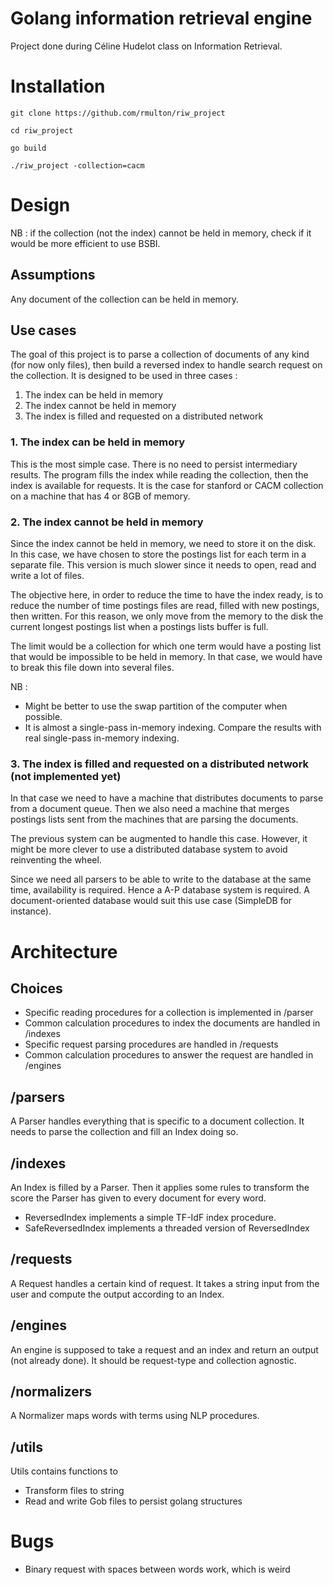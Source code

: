 # Golang information retrieval engine
Project done during Céline Hudelot class on Information Retrieval.

# Installation
```git clone https://github.com/rmulton/riw_project```

```cd riw_project```

```go build```

```./riw_project -collection=cacm```

# Design
NB : if the collection (not the index) cannot be held in memory, check if it would be more efficient to use BSBI.
## Assumptions
Any document of the collection can be held in memory.
## Use cases
The goal of this project is to parse a collection of documents of any kind (for now only files), then build a reversed index to handle search request on the collection. It is designed to be used in three cases :

1. The index can be held in memory
2. The index cannot be held in memory
3. The index is filled and requested on a distributed network

### 1. The index can be held in memory
This is the most simple case. There is no need to persist intermediary results. The program fills the index while reading the collection, then the index is available for requests. It is the case for stanford or CACM collection on a machine that has 4 or 8GB of memory.

### 2. The index cannot be held in memory
Since the index cannot be held in memory, we need to store it on the disk. In this case, we have chosen to store the postings list for each term in a separate file. This version is much slower since it needs to open, read and write a lot of files.

The objective here, in order to reduce the time to have the index ready, is to reduce the number of time postings files are read, filled with new postings, then written. For this reason, we only move from the memory to the disk the current longest postings list when a postings lists buffer is full. 

The limit would be a collection for which one term would have a posting list that would be impossible to be held in memory. In that case, we would have to break this file down into several files.

NB : 
- Might be better to use the swap partition of the computer when possible.
- It is almost a single-pass in-memory indexing. Compare the results with real single-pass in-memory indexing.

### 3. The index is filled and requested on a distributed network (not implemented yet)
In that case we need to have a machine that distributes documents to parse from a document queue. Then we also need a machine that merges postings lists sent from the machines that are parsing the documents.

The previous system can be augmented to handle this case. However, it might be more clever to use a distributed database system to avoid reinventing the wheel.

Since we need all parsers to be able to write to the database at the same time, availability is required. Hence a A-P database system is required. A document-oriented database would suit this use case (SimpleDB for instance).

# Architecture

## Choices
- Specific reading procedures for a collection is implemented in /parser
- Common calculation procedures to index the documents are handled in /indexes
- Specific request parsing procedures are handled in /requests
- Common calculation procedures to answer the request are handled in /engines
## /parsers
A Parser handles everything that is specific to a document collection. It needs to parse the collection and fill an Index doing so.
## /indexes
An Index is filled by a Parser. Then it applies some rules to transform the score the Parser has given to every document for every word.
- ReversedIndex implements a simple TF-IdF index procedure.
- SafeReversedIndex implements a threaded version of ReversedIndex
## /requests
A Request handles a certain kind of request. It takes a string input from the user and compute the output according to an Index.
## /engines
An engine is supposed to take a request and an index and return an output (not already done). It should be request-type and collection agnostic.
## /normalizers
A Normalizer maps words with terms using NLP procedures.
## /utils
Utils contains functions to
- Transform files to string
- Read and write Gob files to persist golang structures

# Bugs
- Binary request with spaces between words work, which is weird